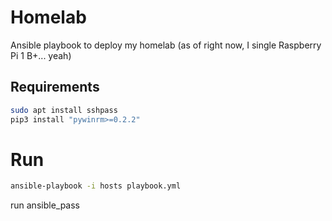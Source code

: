# Homelab

Ansible playbook to deploy my homelab (as of right now, I single Raspberry Pi 1 B+... yeah)

## Requirements

```sh
sudo apt install sshpass
pip3 install "pywinrm>=0.2.2"
```

# Run

```sh
ansible-playbook -i hosts playbook.yml
```

run ansible_pass
